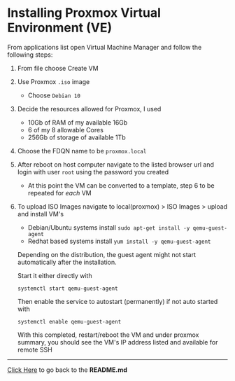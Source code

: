 # Installing Proxmox Virtual Environment (VE)
From applications list open Virtual Machine Manager and follow the following steps:

1. From file choose Create VM
2. Use Proxmox `.iso` image
    - Choose `Debian 10`
3. Decide the resources allowed for Proxmox, I used
    - 10Gb of RAM of my available 16Gb
    - 6 of my 8 allowable Cores
    - 256Gb of storage of available 1Tb
4. Choose the FDQN name to be `proxmox.local`
5. After reboot on host computer navigate to the listed browser url and login with user `root` using the password you created
    - At this point the VM can be converted to a template, step 6 to be repeated for _each_ VM
6. To upload ISO Images navigate to local(proxmox) > ISO Images > upload and install VM's
    - Debian/Ubuntu systems install `sudo apt-get install -y qemu-guest-agent`
    - Redhat based systems install `yum install -y qemu-guest-agent`

    Depending on the distribution, the guest agent might not start automatically after the installation.

    Start it either directly with

    `systemctl start qemu-guest-agent`

    Then enable the service to autostart (permanently) if not auto started with

    `systemctl enable qemu-guest-agent`

    With this completed, restart/reboot the VM and under proxmox summary, you should see the VM's IP address listed and available for remote SSH

---
[Click Here](../README.md) to go back to the **README.md**